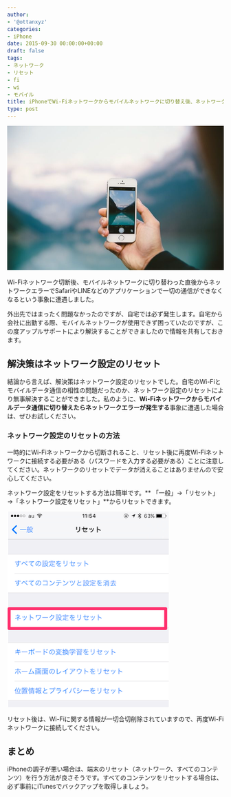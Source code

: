 ```yaml
---
author:
- '@ottanxyz'
categories:
- iPhone
date: 2015-09-30 00:00:00+00:00
draft: false
tags:
- ネットワーク
- リセット
- fi
- wi
- モバイル
title: iPhoneでWi-Fiネットワークからモバイルネットワークに切り替え後、ネットワークエラーが発生する場合の対処法
type: post
---
```


![](150930-560b505d54a51.jpg)






Wi-Fiネットワーク切断後、モバイルネットワークに切り替わった直後からネットワークエラーでSafariやLINEなどのアプリケーションで一切の通信ができなくなるという事象に遭遇しました。





外出先ではまったく問題なかったのですが、自宅では必ず発生します。自宅から会社に出勤する際、モバイルネットワークが使用できず困っていたのですが、この度アップルサポートにより解決することができましたので情報を共有しておきます。





## 解決策はネットワーク設定のリセット





結論から言えば、解決策はネットワーク設定のリセットでした。自宅のWi-Fiとモバイルデータ通信の相性の問題だったのか、ネットワーク設定のリセットにより無事解決することができました。私のように、**Wi-Fiネットワークからモバイルデータ通信に切り替えたらネットワークエラーが発生する**事象に遭遇した場合は、ぜひお試しください。





### ネットワーク設定のリセットの方法





一時的にWi-Fiネットワークから切断されること、リセット後に再度Wi-Fiネットワークに接続する必要がある（パスワードを入力する必要がある）ことに注意してください。ネットワークのリセットでデータが消えることはありませんので安心してください。





ネットワーク設定をリセットする方法は簡単です。**
「一般」→「リセット」→「ネットワーク設定をリセット」**からリセットできます。





![](150930-560b505e86744.png)






リセット後は、Wi-Fiに関する情報が一切合切削除されていますので、再度Wi-Fiネットワークに接続してください。





## まとめ





iPhoneの調子が悪い場合は、端末のリセット（ネットワーク、すべてのコンテンツ）を行う方法が良さそうです。すべてのコンテンツをリセットする場合は、必ず事前にiTunesでバックアップを取得しましょう。